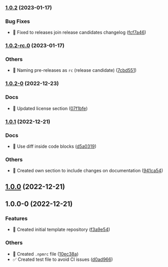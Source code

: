 

### [1.0.2](https://github.com/tiagoboeing/nodejs-github-actions/compare/v1.0.2-rc.0...v1.0.2) (2023-01-17)


### Bug Fixes

* :construction_worker: Fixed to releases join release candidates changelog ([fcf7a46](https://github.com/tiagoboeing/nodejs-github-actions/commit/fcf7a46647f5e24e8730f1b5bc9d6635969bf11d))

### [1.0.2-rc.0](https://github.com/tiagoboeing/nodejs-github-actions/compare/v1.0.2-0...v1.0.2-rc.0) (2023-01-17)


### Others

* :construction_worker: Naming pre-releases as `rc` (release candidate) ([7cbd551](https://github.com/tiagoboeing/nodejs-github-actions/commit/7cbd551d64e828175989504b7a2500776e6e9972))

### [1.0.2-0](https://github.com/tiagoboeing/nodejs-github-actions/compare/v1.0.1...v1.0.2-0) (2022-12-23)


### Docs

* :memo: Updated license section ([07f1bfe](https://github.com/tiagoboeing/nodejs-github-actions/commit/07f1bfecc71b17d5be093673758f6f1faf8a4274))

### [1.0.1](https://github.com/tiagoboeing/nodejs-github-actions/compare/v1.0.0...v1.0.1) (2022-12-21)


### Docs

* :memo: Use diff inside code blocks ([d5a0319](https://github.com/tiagoboeing/nodejs-github-actions/commit/d5a03191c4f6451950fb5814e0f42ac957520d06))


### Others

* :memo: Created own section to include changes on documentation ([941ca54](https://github.com/tiagoboeing/nodejs-github-actions/commit/941ca547e1a27c9ff7107183dc64dbdff6f6a64b))

## [1.0.0](https://github.com/tiagoboeing/nodejs-github-actions/compare/v1.0.0-0...v1.0.0) (2022-12-21)

## 1.0.0-0 (2022-12-21)


### Features

* :tada: Created initial template repository ([f3a9e54](https://github.com/tiagoboeing/nodejs-github-actions/commit/f3a9e5457470f6cb60e1a86a6242ca06509aeca0))


### Others

* :rocket: Created `.npmrc` file ([10ec38a](https://github.com/tiagoboeing/nodejs-github-actions/commit/10ec38a6c19312dc6e7d0c14efc10ec3a75aee5d))
* :white_check_mark: Created test file to avoid CI issues ([d0ad966](https://github.com/tiagoboeing/nodejs-github-actions/commit/d0ad966c1ed3311f35ff849ee79f245cc5613af3))